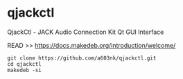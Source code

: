 # qjackctl
QjackCtl - JACK Audio Connection Kit Qt GUI Interface

READ >> https://docs.makedeb.org/introduction/welcome/

```
git clone https://github.com/a603nk/qjackctl.git
cd qjackctl
makedeb -si
```
